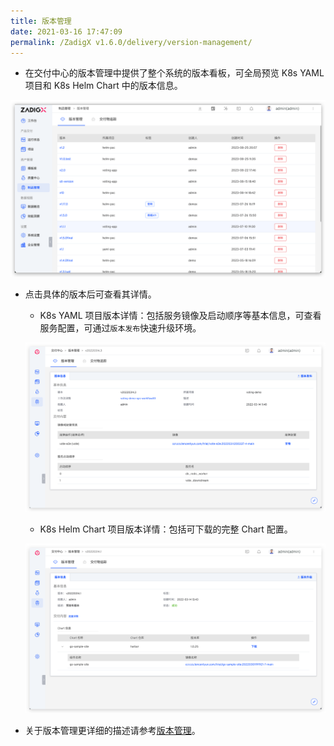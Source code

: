 ```yaml
---
title: 版本管理
date: 2021-03-16 17:47:09
permalink: /ZadigX v1.6.0/delivery/version-management/
---
```


- 在交付中心的版本管理中提供了整个系统的版本看板，可全局预览 K8s YAML 项目和 K8s Helm Chart 中的版本信息。

![版本交付](../../../_images/version_list.png '版本交付')

- 点击具体的版本后可查看其详情。

  - K8s YAML 项目版本详情：包括服务镜像及启动顺序等基本信息，可查看服务配置，可通过`版本发布`快速升级环境。

  ![版本交付](../../../_images/k8s_version_detail.png '版本交付')

  - K8s Helm Chart 项目版本详情：包括可下载的完整 Chart 配置。

  ![版本交付](../../../_images/helm_version_detail.png '版本交付')

- 关于版本管理更详细的描述请参考[版本管理](/ZadigX%20v1.6.0/project/version/)。
